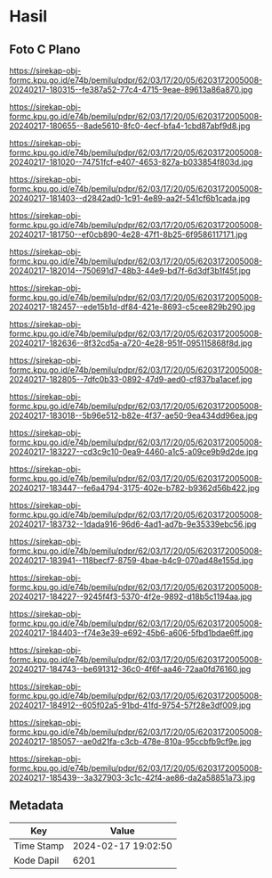 # Hasil

## Foto C Plano

https://sirekap-obj-formc.kpu.go.id/e74b/pemilu/pdpr/62/03/17/20/05/6203172005008-20240217-180315--fe387a52-77c4-4715-9eae-89613a86a870.jpg

https://sirekap-obj-formc.kpu.go.id/e74b/pemilu/pdpr/62/03/17/20/05/6203172005008-20240217-180655--8ade5610-8fc0-4ecf-bfa4-1cbd87abf9d8.jpg

https://sirekap-obj-formc.kpu.go.id/e74b/pemilu/pdpr/62/03/17/20/05/6203172005008-20240217-181020--74751fcf-e407-4653-827a-b033854f803d.jpg

https://sirekap-obj-formc.kpu.go.id/e74b/pemilu/pdpr/62/03/17/20/05/6203172005008-20240217-181403--d2842ad0-1c91-4e89-aa2f-541cf6b1cada.jpg

https://sirekap-obj-formc.kpu.go.id/e74b/pemilu/pdpr/62/03/17/20/05/6203172005008-20240217-181750--ef0cb890-4e28-47f1-8b25-6f9586117171.jpg

https://sirekap-obj-formc.kpu.go.id/e74b/pemilu/pdpr/62/03/17/20/05/6203172005008-20240217-182014--750691d7-48b3-44e9-bd7f-6d3df3b1f45f.jpg

https://sirekap-obj-formc.kpu.go.id/e74b/pemilu/pdpr/62/03/17/20/05/6203172005008-20240217-182457--ede15b1d-df84-421e-8693-c5cee829b290.jpg

https://sirekap-obj-formc.kpu.go.id/e74b/pemilu/pdpr/62/03/17/20/05/6203172005008-20240217-182636--8f32cd5a-a720-4e28-951f-095115868f8d.jpg

https://sirekap-obj-formc.kpu.go.id/e74b/pemilu/pdpr/62/03/17/20/05/6203172005008-20240217-182805--7dfc0b33-0892-47d9-aed0-cf837ba1acef.jpg

https://sirekap-obj-formc.kpu.go.id/e74b/pemilu/pdpr/62/03/17/20/05/6203172005008-20240217-183018--5b96e512-b82e-4f37-ae50-9ea434dd96ea.jpg

https://sirekap-obj-formc.kpu.go.id/e74b/pemilu/pdpr/62/03/17/20/05/6203172005008-20240217-183227--cd3c9c10-0ea9-4460-a1c5-a09ce9b9d2de.jpg

https://sirekap-obj-formc.kpu.go.id/e74b/pemilu/pdpr/62/03/17/20/05/6203172005008-20240217-183447--fe6a4794-3175-402e-b782-b9362d56b422.jpg

https://sirekap-obj-formc.kpu.go.id/e74b/pemilu/pdpr/62/03/17/20/05/6203172005008-20240217-183732--1dada916-96d6-4ad1-ad7b-9e35339ebc56.jpg

https://sirekap-obj-formc.kpu.go.id/e74b/pemilu/pdpr/62/03/17/20/05/6203172005008-20240217-183941--118becf7-8759-4bae-b4c9-070ad48e155d.jpg

https://sirekap-obj-formc.kpu.go.id/e74b/pemilu/pdpr/62/03/17/20/05/6203172005008-20240217-184227--9245f4f3-5370-4f2e-9892-d18b5c1194aa.jpg

https://sirekap-obj-formc.kpu.go.id/e74b/pemilu/pdpr/62/03/17/20/05/6203172005008-20240217-184403--f74e3e39-e692-45b6-a606-5fbd1bdae6ff.jpg

https://sirekap-obj-formc.kpu.go.id/e74b/pemilu/pdpr/62/03/17/20/05/6203172005008-20240217-184743--be691312-36c0-4f6f-aa46-72aa0fd76160.jpg

https://sirekap-obj-formc.kpu.go.id/e74b/pemilu/pdpr/62/03/17/20/05/6203172005008-20240217-184912--605f02a5-91bd-41fd-9754-57f28e3df009.jpg

https://sirekap-obj-formc.kpu.go.id/e74b/pemilu/pdpr/62/03/17/20/05/6203172005008-20240217-185057--ae0d21fa-c3cb-478e-810a-95ccbfb9cf9e.jpg

https://sirekap-obj-formc.kpu.go.id/e74b/pemilu/pdpr/62/03/17/20/05/6203172005008-20240217-185439--3a327903-3c1c-42f4-ae86-da2a58851a73.jpg


## Metadata

| Key        | Value               |
| ---------- | ------------------- |
| Time Stamp | 2024-02-17 19:02:50 |
| Kode Dapil | 6201                |



